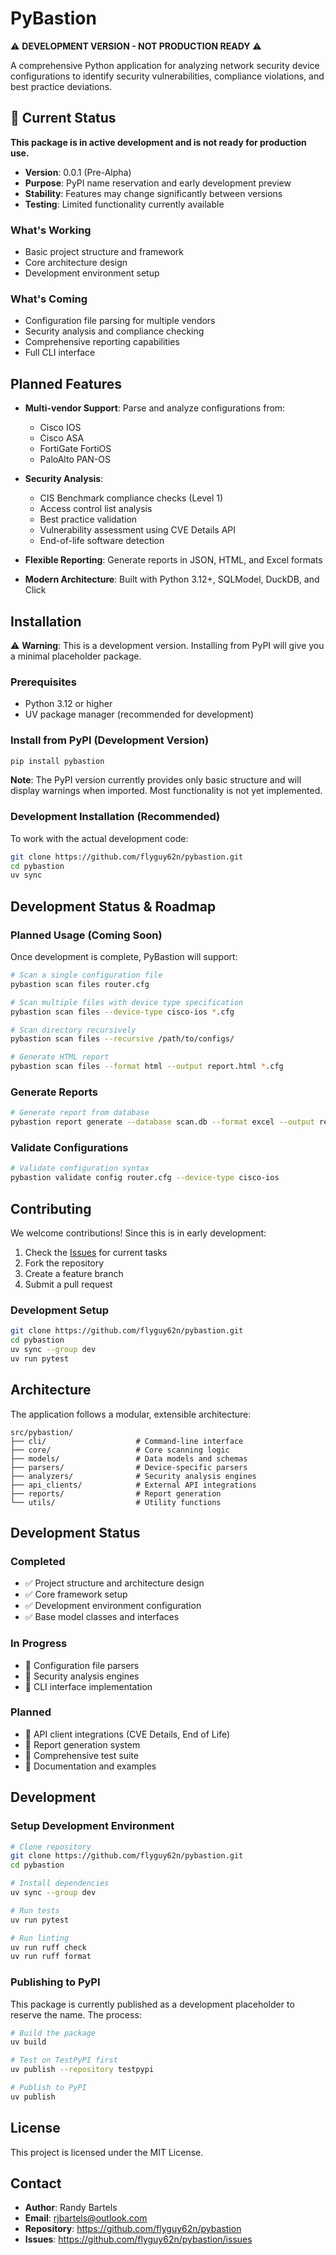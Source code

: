 # PyBastion

⚠️ **DEVELOPMENT VERSION - NOT PRODUCTION READY** ⚠️

A comprehensive Python application for analyzing network security device configurations to identify security vulnerabilities, compliance violations, and best practice deviations.

## 🚧 Current Status

**This package is in active development and is not ready for production use.**

- **Version**: 0.0.1 (Pre-Alpha)
- **Purpose**: PyPI name reservation and early development preview
- **Stability**: Features may change significantly between versions
- **Testing**: Limited functionality currently available

### What's Working
- Basic project structure and framework
- Core architecture design
- Development environment setup

### What's Coming
- Configuration file parsing for multiple vendors
- Security analysis and compliance checking
- Comprehensive reporting capabilities
- Full CLI interface

## Planned Features

- **Multi-vendor Support**: Parse and analyze configurations from:
  - Cisco IOS
  - Cisco ASA
  - FortiGate FortiOS
  - PaloAlto PAN-OS

- **Security Analysis**: 
  - CIS Benchmark compliance checks (Level 1)
  - Access control list analysis
  - Best practice validation
  - Vulnerability assessment using CVE Details API
  - End-of-life software detection

- **Flexible Reporting**: Generate reports in JSON, HTML, and Excel formats

- **Modern Architecture**: Built with Python 3.12+, SQLModel, DuckDB, and Click

## Installation

⚠️ **Warning**: This is a development version. Installing from PyPI will give you a minimal placeholder package.

### Prerequisites

- Python 3.12 or higher
- UV package manager (recommended for development)

### Install from PyPI (Development Version)

```bash
pip install pybastion
```

**Note**: The PyPI version currently provides only basic structure and will display warnings when imported. Most functionality is not yet implemented.

### Development Installation (Recommended)

To work with the actual development code:

```bash
git clone https://github.com/flyguy62n/pybastion.git
cd pybastion
uv sync
```

## Development Status & Roadmap

### Planned Usage (Coming Soon)

Once development is complete, PyBastion will support:

```bash
# Scan a single configuration file
pybastion scan files router.cfg

# Scan multiple files with device type specification
pybastion scan files --device-type cisco-ios *.cfg

# Scan directory recursively
pybastion scan files --recursive /path/to/configs/

# Generate HTML report
pybastion scan files --format html --output report.html *.cfg
```

### Generate Reports

```bash
# Generate report from database
pybastion report generate --database scan.db --format excel --output report.xlsx
```

### Validate Configurations

```bash
# Validate configuration syntax
pybastion validate config router.cfg --device-type cisco-ios
```

## Contributing

We welcome contributions! Since this is in early development:

1. Check the [Issues](https://github.com/flyguy62n/pybastion/issues) for current tasks
2. Fork the repository
3. Create a feature branch
4. Submit a pull request

### Development Setup

```bash
git clone https://github.com/flyguy62n/pybastion.git
cd pybastion
uv sync --group dev
uv run pytest
```

## Architecture

The application follows a modular, extensible architecture:

```
src/pybastion/
├── cli/                    # Command-line interface
├── core/                   # Core scanning logic
├── models/                 # Data models and schemas
├── parsers/                # Device-specific parsers
├── analyzers/              # Security analysis engines
├── api_clients/            # External API integrations
├── reports/                # Report generation
└── utils/                  # Utility functions
```

## Development Status

### Completed
- ✅ Project structure and architecture design
- ✅ Core framework setup
- ✅ Development environment configuration
- ✅ Base model classes and interfaces

### In Progress
- 🚧 Configuration file parsers
- 🚧 Security analysis engines
- 🚧 CLI interface implementation

### Planned
- 📅 API client integrations (CVE Details, End of Life)
- 📅 Report generation system
- 📅 Comprehensive test suite
- 📅 Documentation and examples

## Development

### Setup Development Environment

```bash
# Clone repository
git clone https://github.com/flyguy62n/pybastion.git
cd pybastion

# Install dependencies
uv sync --group dev

# Run tests
uv run pytest

# Run linting
uv run ruff check
uv run ruff format
```

### Publishing to PyPI

This package is currently published as a development placeholder to reserve the name. The process:

```bash
# Build the package
uv build

# Test on TestPyPI first
uv publish --repository testpypi

# Publish to PyPI
uv publish
```

## License

This project is licensed under the MIT License.

## Contact

- **Author**: Randy Bartels
- **Email**: rjbartels@outlook.com
- **Repository**: https://github.com/flyguy62n/pybastion
- **Issues**: https://github.com/flyguy62n/pybastion/issues
